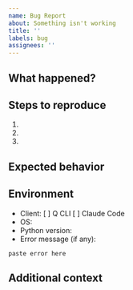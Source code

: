 ```yaml
---
name: Bug Report
about: Something isn't working
title: ''
labels: bug
assignees: ''
---
```


## What happened?
<!-- Brief description of the issue -->

## Steps to reproduce
1. 
2. 
3. 

## Expected behavior
<!-- What should have happened? -->

## Environment
- Client: [ ] Q CLI [ ] Claude Code
- OS: 
- Python version: 
- Error message (if any):
```
paste error here
```

## Additional context
<!-- Anything else that might help -->
